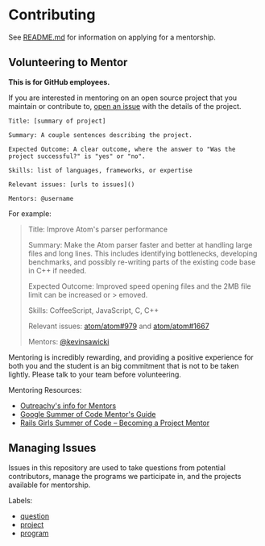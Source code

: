 # Contributing

See [README.md](README.md) for information on applying for a mentorship.

## Volunteering to Mentor

**This is for GitHub employees.**

If you are interested in mentoring on an open source project that you maintain or contribute to, [open an issue](https://github.com/github/mentorships/issues/new) with the details of the project.

```
Title: [summary of project]

Summary: A couple sentences describing the project.

Expected Outcome: A clear outcome, where the answer to "Was the project successful?" is "yes" or "no".

Skills: list of languages, frameworks, or expertise

Relevant issues: [urls to issues]()

Mentors: @username
```

For example:

> Title: Improve Atom's parser performance
>
> Summary: Make the Atom parser faster and better at handling large files and long lines.
> This includes identifying bottlenecks, developing benchmarks, and possibly
> re-writing parts of the existing code base in C++ if needed.
>
> Expected Outcome: Improved speed opening files and the 2MB file limit can be increased or > emoved.
>
> Skills: CoffeeScript, JavaScript, C, C++
>
> Relevant issues: [atom/atom#979](https://github.com/atom/atom/issues/979) and
> [atom/atom#1667](https://github.com/atom/atom/issues/1667)
>
> Mentors: [@kevinsawicki](https://github.com/kevinsawicki)

Mentoring is incredibly rewarding, and providing a positive experience for both you and the student is an big commitment that is not to be taken lightly. Please talk to your team before volunteering.

Mentoring Resources:

- [Outreachy's info for Mentors](https://wiki.gnome.org/Outreachy/Admin/InfoForMentors)
- [Google Summer of Code Mentor's Guide](http://en.flossmanuals.net/GSoCMentoring/what-is-gsoc/)
- [Rails Girls Summer of Code – Becoming a Project Mentor](http://railsgirlssummerofcode.org/guide/projects/)

## Managing Issues

Issues in this repository are used to take questions from potential contributors, manage the programs we participate in, and the projects available for mentorship.

Labels:

- [question]
- [project]
- [program]

[project]: https://github.com/github/mentorships/labels/project
[program]: https://github.com/github/mentorships/labels/program
[question]: https://github.com/github/mentorships/labels/question
